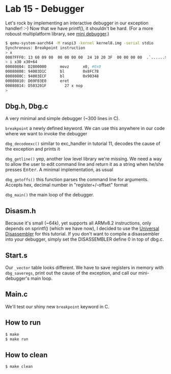 # Lab 15 - Debugger

Let's rock by implementing an interactive debugger in our exception handler! :-) Now that we have printf(), it
shouldn't be hard. (For a more roboust multiplatform library, see [mini debugger](https://gitlab.com/bztsrc/minidbg).)

```sh
$ qemu-system-aarch64 -M raspi3 -kernel kernel8.img -serial stdio
Synchronous: Breakpoint instruction
> x
0007FFF0: 13 60 09 00  00 00 00 00  24 10 20 3F  00 00 00 00  .`......$. ?....
> i x30 x30+64
00080804: D2800000      movz      x0, #0x0
00080808: 94003D1C      bl        0x8FC78
0008080C: 94003ECF      bl        0x90348
00080810: D69F03E0      eret
00080814: D503201F        27 x nop
>
```

## Dbg.h, Dbg.c

A very minimal and simple debugger (~300 lines in C).

`breakpoint` a newly defined keyword. We can use this anywhere in our code where we want to invoke the debugger

`dbg_decodeexc()` similar to exc_handler in tutorial 11, decodes the cause of the exception and prints it

`dbg_getline()` yep, another low level library we're missing. We need a way to allow the user to edit command line
and return it as a string when he/she presses <kbd>Enter</kbd>. A minimal implementation, as usual

`dbg_getoffs()` this function parses the command line for arguments. Accepts hex, decimal number in
"register+/-offset" format

`dbg_main()` the main loop of the debugger.

## Disasm.h

Because it's small (~64k), yet supports all ARMv8.2 instructions, only depends on sprintf() (which we have now), I decided to
use the [Universal Disassembler](https://gitlab.com/bztsrc/udisasm) for this tutorial. If you don't want to
compile a disassembler into your debugger, simply set the DISASSEMBLER define 0 in top of dbg.c.

## Start.s

Our `_vector` table looks different. We have to save registers in memory with `dbg_saveregs`, print out
the cause of the exception, and call our mini-debugger's main loop.


## Main.c

We'll test our shiny new `breakpoint` keyword in C.

## How to run
```sh
$ make
$ make run
```

## How to clean
```sh
$ make clean
```
